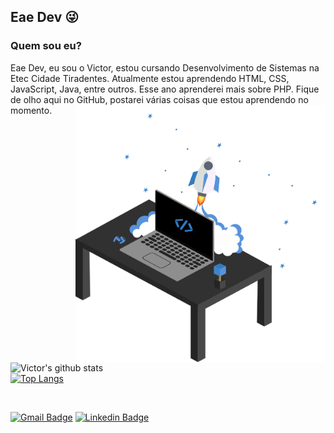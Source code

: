 ## Eae Dev 😜

### Quem sou eu?

Eae Dev, eu sou o Victor, estou cursando Desenvolvimento de Sistemas na Etec Cidade Tiradentes. Atualmente estou aprendendo HTML, CSS, JavaScript, Java, entre outros. Esse ano aprenderei mais sobre PHP. Fique de olho aqui no GitHub, postarei várias coisas que estou aprendendo no momento.
<img align="right" width="400px" src="./my-personal-repository.svg" />
 <br/> 

 ![Victor's github stats](https://github-readme-stats.vercel.app/api?username=Victor-HM&show_icons=true&theme=material-palenight)
 <br/>
 [![Top Langs](https://github-readme-stats.vercel.app/api/top-langs/?username=Victor-HM&langs_count=10&layout=compact&theme=material-palenight)](https://github.com/Victor-HM/github-readme-stats)
 
 <br/>

[![Gmail Badge](https://img.shields.io/badge/-victor.27cm.santos@gmail.com-c14438?style=flat-square&logo=Gmail&logoColor=white&link=mailto:victor.27cm.santos@gmail.com)](mailto:victor.27cm.santos@gmail.com)
[![Linkedin Badge](https://img.shields.io/badge/-Victor_Hugo-blue?style=flat-square&logo=Linkedin&logoColor=white&link=https://www.linkedin.com/in/victor-hugo-carvalho-moreira-dos-santos-54b9ab1ba/)](https://www.linkedin.com/in/victor-hugo-carvalho-moreira-dos-santos-54b9ab1ba/) 
